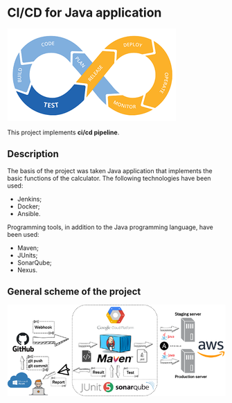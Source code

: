 # CI/CD for Java application

![Logo](images/devops.png)

This project implements **ci/cd pipeline**.

## Description

The basis of the project was taken Java application that implements the basic functions of the calculator. The following technologies have been used:
- Jenkins;
- Docker;
- Ansible.

Programming tools, in addition to the Java programming language, have been used:
- Maven;
- JUnits;
- SonarQube;
- Nexus.

## General scheme of the project


![Logo](images/cicd-project.png)

